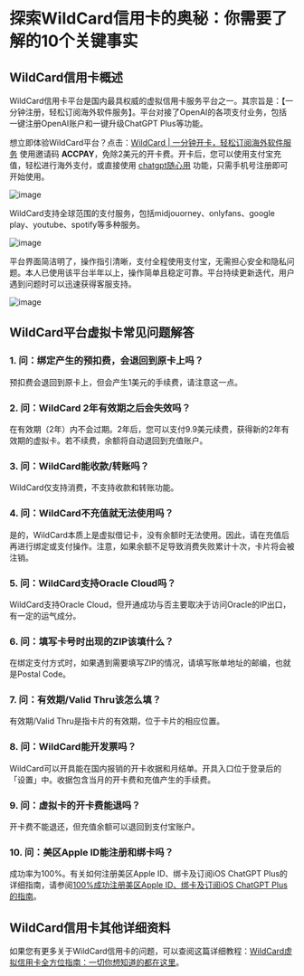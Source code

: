# 探索WildCard信用卡的奥秘：你需要了解的10个关键事实

## WildCard信用卡概述

WildCard信用卡平台是国内最具权威的虚拟信用卡服务平台之一。其宗旨是：【一分钟注册，轻松订阅海外软件服务】。平台对接了OpenAI的各项支付业务，包括一键注册OpenAI账户和一键升级ChatGPT Plus等功能。

想立即体验WildCard平台？点击：[WildCard | 一分钟开卡，轻松订阅海外软件服务](https://bit.ly/WildCardo) 使用邀请码 **ACCPAY**，免除2美元的开卡费。开卡后，您可以使用支付宝充值，轻松进行海外支付，或直接使用 [chatgpt随心用](https://bit.ly/WildCardo) 功能，只需手机号注册即可开始使用。

![image](https://github.com/user-attachments/assets/6020c442-d33d-4c68-8ea3-a9257654420e)

WildCard支持全球范围的支付服务，包括midjouorney、onlyfans、google play、youtube、spotify等多种服务。

![image](https://github.com/user-attachments/assets/9686219b-2d7a-4a67-baf8-1a3a95f07757)


平台界面简洁明了，操作指引清晰，支付全程使用支付宝，无需担心安全和隐私问题。本人已使用该平台半年以上，操作简单且稳定可靠。平台持续更新迭代，用户遇到问题时可以迅速获得客服支持。

![image](https://github.com/user-attachments/assets/fb395388-0f03-42d5-8d4e-e1471af7ad85)


## WildCard平台虚拟卡常见问题解答

### 1. 问：绑定产生的预扣费，会退回到原卡上吗？

预扣费会退回到原卡上，但会产生1美元的手续费，请注意这一点。

### 2. 问：WildCard 2年有效期之后会失效吗？

在有效期（2年）内不会过期。2年后，您可以支付9.9美元续费，获得新的2年有效期的虚拟卡。若不续费，余额将自动退回到充值账户。

### 3. 问：WildCard能收款/转账吗？

WildCard仅支持消费，不支持收款和转账功能。

### 4. 问：WildCard不充值就无法使用吗？

是的，WildCard本质上是虚拟借记卡，没有余额时无法使用。因此，请在充值后再进行绑定或支付操作。注意，如果余额不足导致消费失败累计十次，卡片将会被注销。

### 5. 问：WildCard支持Oracle Cloud吗？

WildCard支持Oracle Cloud，但开通成功与否主要取决于访问Oracle的IP出口，有一定的运气成分。

### 6. 问：填写卡号时出现的ZIP该填什么？

在绑定支付方式时，如果遇到需要填写ZIP的情况，请填写账单地址的邮编，也就是Postal Code。

### 7. 问：有效期/Valid Thru该怎么填？

有效期/Valid Thru是指卡片的有效期，位于卡片的相应位置。

### 8. 问：WildCard能开发票吗？

WildCard可以开具能在国内报销的开卡收据和月结单。开具入口位于登录后的「设置」中。收据包含当月的开卡费和充值产生的手续费。

### 9. 问：虚拟卡的开卡费能退吗？

开卡费不能退还，但充值余额可以退回到支付宝账户。

### 10. 问：美区Apple ID能注册和绑卡吗？

成功率为100%。有关如何注册美区Apple ID、绑卡及订阅iOS ChatGPT Plus的详细指南，请参阅[100%成功注册美区Apple ID、绑卡及订阅iOS ChatGPT Plus的指南](https://bit.ly/WildCardo)。

## WildCard信用卡其他详细资料

如果您有更多关于WildCard信用卡的问题，可以查阅这篇详细教程：[WildCard虚拟信用卡全方位指南：一切你想知道的都在这里](https://bit.ly/WildCardo)。

